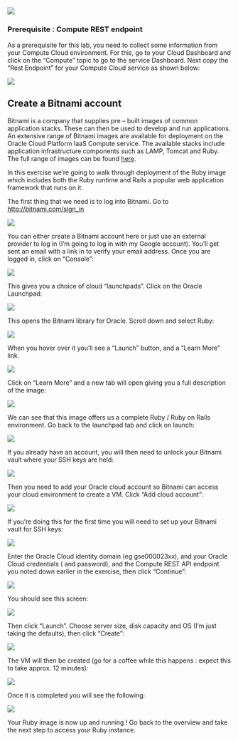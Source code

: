 ![](../common/images/customer.logo.png)
---

### Prerequisite : Compute REST endpoint

As a prerequisite for this lab, you need to collect some information from your Compute Cloud environment.  For this, go to your Cloud Dashboard and click on the “Compute” topic to go to the service Dashboard.
Next copy the “Rest Endpoint” for your Compute Cloud service as shown below:

![](images/image002.png)

## Create a Bitnami account ##

Bitnami is a company that supplies pre – built images of common application stacks.  These can then be used to develop and run applications.
An extensive range of Bitnami images are available for deployment on the Oracle Cloud Platform IaaS Compute service.  The available stacks include application infrastructure components such as LAMP, Tomcat and Ruby.  The full range of images can be found [here](http://oracle.bitnami.com/).

In this exercise we’re going to walk through deployment of the Ruby image which includes both the Ruby runtime and Rails a popular web application framework that runs on it.
 
The first thing that we need is to log into Bitnami.  Go to http://bitnami.com/sign_in

![](images/image004.png)

You can either create a Bitnami account here or just use an external provider to log in (I’m going to log in with my Google account).
You’ll get sent an email with a link in to verify your email address.  Once you are logged in, click on “Console”:

![](images/image007.png)
 
This gives you a choice of cloud “launchpads”.  Click on the Oracle Launchpad:
 
![](images/image010.png)
 
This opens the Bitnami library for Oracle.  Scroll down and select Ruby:

![](images/image013.png)

When you hover over it you’ll see a “Launch” button, and a “Learn More” link.

![](images/image016.png)
  
Click on “Learn More” and a new tab will open giving you a full description of the image:

![](images/image018.png)
 
We can see that this image offers us a complete Ruby / Ruby on Rails environment.
Go back to the launchpad tab and click on launch:

![](images/image016.png)
 
If you already have an account, you will then need to unlock your Bitnami vault where your SSH keys are held:

![](images/image022.png)

 
Then you need to add your Oracle cloud account so Bitnami can access your cloud environment to create a VM.  Click “Add cloud account”:
 
![](images/image025.png)
 
If you’re doing this for the first time you will need to set up your Bitnami vault for SSH keys:

![](images/image027.png)
 
Enter the Oracle Cloud identity domain (eg gse000023xx), and your Oracle Cloud credentials (<Userxx> and password), and the Compute REST API endpoint you noted down earlier in the exercise, then click “Continue”:

![](images/image033.png)

 
You should see this screen:

![](images/image035.png)
 
Then click “Launch”.  Choose server size, disk capacity and OS (I’m just taking the defaults), then click “Create”:
 
![](images/image037.png)
 
The VM will then be created (go for a coffee while this happens : expect this to take approx. 12 minutes):

![](images/image039.png)

Once it is completed you will see the following:
 
![](images/image041.png)

Your Ruby image is now up and running ! Go back to the overview and take the next step to access your Ruby instance.
